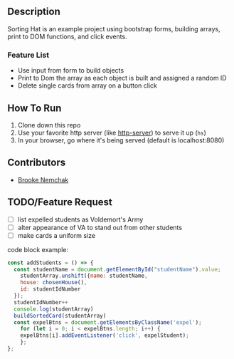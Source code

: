 ## Description
Sorting Hat is an example project using bootstrap forms, building arrays, print to DOM functions, and click events. 

### Feature List
* Use input from form to build objects
* Print to Dom the array as each object is built and assigned a random ID
* Delete single cards from array on a button click


<!-- ## Screenshots
![Main View](./images/sorting-hat.png) -->

## How To Run
1. Clone down this repo
1. Use your favorite http server (like [http-server](https://www.npmjs.com/package/http-server)) to serve it up (`hs`)
1. In your browser, go where it's being served (default is localhost:8080)

## Contributors
* [Brooke Nemchak](https://github.com/bnemchak)

## TODO/Feature Request
- [ ] list expelled students as Voldemort's Army
- [ ] alter appearance of VA to stand out from other students
- [ ] make cards a uniform size

code block example:
```js
const addStudents = () => {
  const studentName = document.getElementById("studentName").value;
    studentArray.unshift({name: studentName, 
    house: chosenHouse(),
    id: studentIdNumber
  });
  studentIdNumber++
  console.log(studentArray)
  buildSortedCard(studentArray)
  const expelBtns = document.getElementsByClassName('expel');
    for (let i = 0; i < expelBtns.length; i++) {  
    expelBtns[i].addEventListener('click', expelStudent);
    };
};
```
